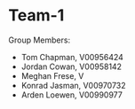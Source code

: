 # Team-1

Group Members:
- Tom Chapman, V00956424
- Jordan Cowan, V00958142
- Meghan Frese, V
- Konrad Jasman, V00970732
- Arden Loewen, V00990977
